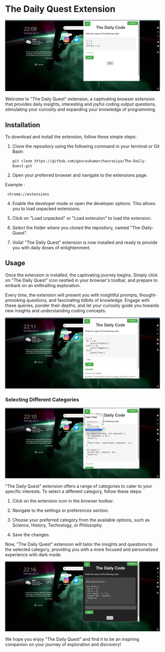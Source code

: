 # The Daily Quest Extension

![The Daily Quest Extension](images/extension-1.png)

Welcome to "The Daily Quest" extension, a captivating browser extension that provides daily insights, interesting and joyful coding output questions, stimulating your curiosity and expanding your knowledge of programming.

## Installation

To download and install the extension, follow these simple steps:

1. Clone the repository using the following command in your terminal or Git Bash:

    ```shell
   git clone https://github.com/gauravkumarchaurasiya/The-Daily-Quest.git
    ```

3. Open your preferred browser and navigate to the extensions page.

  Example : 
  ```shell
   chrome://extensions
   ```

4. Enable the developer mode or open the developer options. This allows you to load unpacked extensions.

5. Click on "Load unpacked" or "Load extension" to load the extension.

6. Select the folder where you cloned the repository, named "The-Daily-Quest".

7. Voila! "The Daily Quest" extension is now installed and ready to provide you with daily doses of enlightenment.

## Usage

Once the extension is installed, the captivating journey begins. Simply click on "The Daily Quest" icon nestled in your browser's toolbar, and prepare to embark on an enthralling exploration.

Every time, the extension will present you with insightful prompts, thought-provoking questions, and fascinating tidbits of knowledge. Engage with these queries, ponder their depths, and let your curiosity guide you towards new insights and understanding coding concepts.

![Daily Insight](images/extension-2.png)

### Selecting Different Categories

![Categories ](images/extension-3.png)

"The Daily Quest" extension offers a range of categories to cater to your specific interests. To select a different category, follow these steps:

1. Click on the extension icon in the browser toolbar.

2. Navigate to the settings or preferences section.

3. Choose your preferred category from the available options, such as Science, History, Technology, or Philosophy.

4. Save the changes.

Now, "The Daily Quest" extension will tailor the insights and questions to the selected category, providing you with a more focused and personalized experience with dark mode.

![Dark Mode](images/extension-4.png)


We hope you enjoy "The Daily Quest" and find it to be an inspiring companion on your journey of exploration and discovery!
